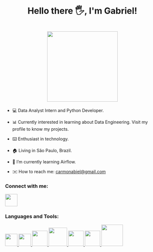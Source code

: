 <h1 align="center">Hello there 🖐️, I'm Gabriel!</h1>

<h1 align="center"><img src="https://camo.githubusercontent.com/208f28ffe418c4f346881fbc583376fdcada6b4137ba38b0aa095ee7e8c29ca4/68747470733a2f2f312e62702e626c6f6773706f742e636f6d2f2d3641594f6c4b4952416e732f5759695a386c47664943492f414141414141414142546b2f6336667a71316d583237347a365036657145386f5969706754536c6c48654a3441434c63424741732f73313630302f70726f6772616d616e646f2e676966" width="230px"></h1>


- 💻 Data Analyst Intern and Python Developer.

- 📊 Currently interested in learning about Data Engineering. Visit my profile to know my projects.

- ⌨️ Enthusiast in technology.

- 🏠 Living in São Paulo, Brazil.

- 🌱 I’m currently learning Airflow.
- ✉️ How to reach me: carmonabiel@gmail.com

### Connect with me:
<a href="https://www.linkedin.com/in/gabrielcarmonaa/">
  <img src="https://cdn.jsdelivr.net/gh/devicons/devicon/icons/linkedin/linkedin-original.svg" width="40px"/>
</a>

### Languages and Tools:
<a href="https://www.python.org/about/">
  <img src= "https://s3.dualstack.us-east-2.amazonaws.com/pythondotorg-assets/media/community/logos/python-logo-only.png" width="40px"/>
</a>
<a href="https://www.java.com/en/download/help/whatis_java.html">
  <img src="https://brandslogos.com/wp-content/uploads/thumbs/java-logo.png" width="40px"/>
</a>
<a href="https://www.w3schools.com/c/c_intro.php">
  <img src="https://icon2.cleanpng.com/20171220/dgw/letter-c-png-5a3a869353fec5.5541397315137849793441.jpg" width="50px"/>
</a>
<a href="https://www.mysql.com">
  <img src="https://cdn.jsdelivr.net/gh/devicons/devicon/icons/mysql/mysql-original-wordmark.svg" width="60px"/>
</a>
<a href="https://cloud.google.com/bigquery?hl=pt-br">
  <img src="https://www.vectorlogo.zone/logos/google_bigquery/google_bigquery-icon.svg" width="50px"/>
</a>
<a href="https://cloud.google.com/looker-studio?hl=pt-br">
  <img src="https://looker.sienacompany.com/img/logos/looker-nav.png" width="50px"/>
</a>
<a href="https://www.gstatic.com/analytics-suite/header/suite/v2/ic_analytics.svg">
  <img src="https://logodownload.org/wp-content/uploads/2018/03/google-analytics-logo-1.png" width="70px"/>
</a>


